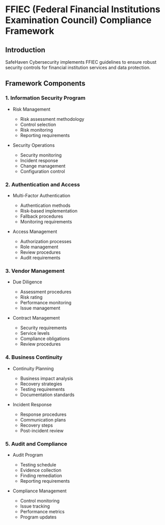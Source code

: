 # FFIEC (Federal Financial Institutions Examination Council) Compliance Framework

## Introduction
SafeHaven Cybersecurity implements FFIEC guidelines to ensure robust security controls for financial institution services and data protection.

## Framework Components

### 1. Information Security Program
- Risk Management
  * Risk assessment methodology
  * Control selection
  * Risk monitoring
  * Reporting requirements

- Security Operations
  * Security monitoring
  * Incident response
  * Change management
  * Configuration control

### 2. Authentication and Access
- Multi-Factor Authentication
  * Authentication methods
  * Risk-based implementation
  * Fallback procedures
  * Monitoring requirements

- Access Management
  * Authorization processes
  * Role management
  * Review procedures
  * Audit requirements

### 3. Vendor Management
- Due Diligence
  * Assessment procedures
  * Risk rating
  * Performance monitoring
  * Issue management

- Contract Management
  * Security requirements
  * Service levels
  * Compliance obligations
  * Review procedures

### 4. Business Continuity
- Continuity Planning
  * Business impact analysis
  * Recovery strategies
  * Testing requirements
  * Documentation standards

- Incident Response
  * Response procedures
  * Communication plans
  * Recovery steps
  * Post-incident review

### 5. Audit and Compliance
- Audit Program
  * Testing schedule
  * Evidence collection
  * Finding remediation
  * Reporting requirements

- Compliance Management
  * Control monitoring
  * Issue tracking
  * Performance metrics
  * Program updates
